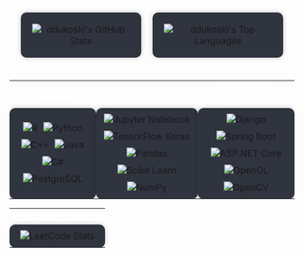 <div align="center">
  <table style="width: 100%; border-collapse: separate; border-spacing: 20px;">
    <tr>
      <td valign="top" style="padding:20px; text-align:center; border-radius:10px; background-color:#2f343f; box-shadow: 0 0 10px rgba(0, 0, 0, 0.2);">
        <div style="display: flex; flex-direction: column; align-items: center; justify-content: center; height: 100%;">
          <img src="https://github-readme-stats.vercel.app/api?username=ddukoski&theme=darcula&show_icons=true&hide_border=true&count_private=true" alt="ddukoski's GitHub Stats" />
        </div>
      </td>
      <td valign="top" style="padding:20px; text-align:center; border-radius:10px; background-color:#2f343f; box-shadow: 0 0 10px rgba(0, 0, 0, 0.2);">
        <div style="display: flex; flex-direction: column; align-items: center; justify-content: center; height: 100%;">
          <img src="https://github-readme-stats.vercel.app/api/top-langs/?username=ddukoski&theme=darcula&show_icons=true&hide_border=true&layout=compact" alt="ddukoski's Top Languages" />
        </div>
      </td>
    </tr>
  </table>
</div>

<div style="margin-top: 20px;">
  <table style="width: 100%;">
    <tr>
      <th style="text-align: center; color: white;">Languages</th>
      <th style="text-align: center; color: white;">Math & Data</th>
      <th style="text-align: center; color: white;">Libraries & Frameworks</th>
    </tr>
    <tr>
      <td style="text-align: center; background-color:#2f343f; padding: 10px; border-radius: 10px; box-shadow: 0 0 10px rgba(0, 0, 0, 0.2);">
        <div style="display: flex; flex-wrap: wrap; justify-content: center; gap: 10px;">
          <img src="https://img.shields.io/badge/-R-276DC3?style=for-the-badge&logo=r&logoColor=white" alt="R" />
          <img src="https://img.shields.io/badge/-Python-3776AB?style=for-the-badge&logo=python&logoColor=white" alt="Python" />
          <img src="https://img.shields.io/badge/-C++-00599C?style=for-the-badge&logo=c%2B%2B&logoColor=white" alt="C++" />
          <img src="https://img.shields.io/badge/-Java-ED8B00?style=for-the-badge&logo=java&logoColor=white" alt="Java" />
          <img src="https://img.shields.io/badge/-C%23-239120?style=for-the-badge&logo=c-sharp&logoColor=white" alt="C#" />
          <img src="https://img.shields.io/badge/-PostgreSQL-316192?style=for-the-badge&logo=postgresql&logoColor=white" alt="PostgreSQL" />
        </div>
      </td>
      <td style="text-align: center; background-color:#2f343f; padding: 10px; border-radius: 10px; box-shadow: 0 0 10px rgba(0, 0, 0, 0.2);">
        <div style="display: flex; flex-wrap: wrap; justify-content: center; gap: 10px;">
          <img src="https://img.shields.io/badge/-Jupyter%20Notebook-F37626?style=for-the-badge&logo=jupyter&logoColor=white" alt="Jupyter Notebook" />
          <img src="https://img.shields.io/badge/-TensorFlow%20Keras-FF6F00?style=for-the-badge&logo=tensorflow&logoColor=white" alt="TensorFlow Keras" />
          <img src="https://img.shields.io/badge/-Pandas-150458?style=for-the-badge&logo=pandas&logoColor=white" alt="Pandas" />
          <img src="https://img.shields.io/badge/-Scikit%20Learn-F7931E?style=for-the-badge&logo=scikit-learn&logoColor=white" alt="Scikit Learn" />
          <img src="https://img.shields.io/badge/-NumPy LinAlg-013243?style=for-the-badge&logo=numpy&logoColor=white" alt="NumPy" />
        </div>
      </td>
      <td style="text-align: center; background-color:#2f343f; padding: 10px; border-radius: 10px; box-shadow: 0 0 10px rgba(0, 0, 0, 0.2);">
        <div style="display: flex; flex-wrap: wrap; justify-content: center; gap: 10px;">
          <img src="https://img.shields.io/badge/-Django-092E20?style=for-the-badge&logo=django&logoColor=white" alt="Django" />
          <img src="https://img.shields.io/badge/-Spring%20Boot-6DB33F?style=for-the-badge&logo=spring-boot&logoColor=white" alt="Spring Boot" />
          <img src="https://img.shields.io/badge/-ASP.NET%20Core-512BD4?style=for-the-badge&logo=asp.net&logoColor=white" alt="ASP.NET Core" />
          <img src="https://img.shields.io/badge/-OpenGL-5586A4?style=for-the-badge&logo=opengl&logoColor=white" alt="OpenGL" />
          <img src="https://img.shields.io/badge/-OpenCV-27338e?style=for-the-badge&logo=opencv&logoColor=white" alt="OpenCV" />
        </div>
      </td>


  </table>
</div>

<div align="center">
  <table>
    <tr>
      <th style="text-align: center; color: white;">LeetCode Problems</th>
    </tr>
    <tr>
       <td style="text-align: center; background-color:#2f343f; padding: 10px; border-radius: 10px; box-shadow: 0 0 10px rgba(0, 0, 0, 0.2);">
        <div style="display: flex; flex-wrap: wrap; justify-content: center; gap: 10px;">
            <img src="https://leetcard.jacoblin.cool/davidduko?theme=dark&font=JetBrains%20Mono" alt="LeetCode Stats" />
        </div>
      </td>
    </tr>
  </table>
</div>

